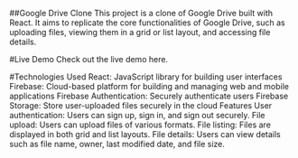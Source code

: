 ##Google Drive Clone
This project is a clone of Google Drive built with React. It aims to replicate the core functionalities of Google Drive, such as uploading files, viewing them in a grid or list layout, and accessing file details.

#Live Demo
Check out the live demo here.

#Technologies Used
React: JavaScript library for building user interfaces
Firebase: Cloud-based platform for building and managing web and mobile applications
Firebase Authentication: Securely authenticate users
Firebase Storage: Store user-uploaded files securely in the cloud
Features
User authentication: Users can sign up, sign in, and sign out securely.
File upload: Users can upload files of various formats.
File listing: Files are displayed in both grid and list layouts.
File details: Users can view details such as file name, owner, last modified date, and file size.
